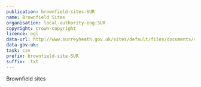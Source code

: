 ```yaml
---
publication: brownfield-sites-SUR
name: Brownfield Sites
organisation: local-authority-eng:SUR
copyright: crown-copyright
licence: ogl
data-url: http://www.surreyheath.gov.uk/sites/default/files/documents/residents/planning/planning-policy/brownfield/shbrownfieldregister181217.csv
data-gov-uk: 
task: csv
prefix: brownfield-site-SUR
suffix: .txt
---
```


Brownfield sites

